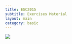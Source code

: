 ```yaml
---
title: ESC2015
subtitle: Exercises Material
layout: main
category: basic
---
```


<div class="pure-u-1">
<img class="pure-img" src="{{site.baseurl}}/bertinoro.jpg">
</div>
